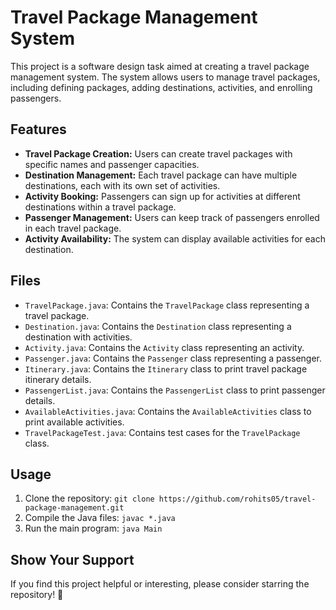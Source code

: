 # Travel Package Management System

This project is a software design task aimed at creating a travel package management system. The system allows users to manage travel packages, including defining packages, adding destinations, activities, and enrolling passengers.

## Features

- **Travel Package Creation:** Users can create travel packages with specific names and passenger capacities.
- **Destination Management:** Each travel package can have multiple destinations, each with its own set of activities.
- **Activity Booking:** Passengers can sign up for activities at different destinations within a travel package.
- **Passenger Management:** Users can keep track of passengers enrolled in each travel package.
- **Activity Availability:** The system can display available activities for each destination.

## Files

- `TravelPackage.java`: Contains the `TravelPackage` class representing a travel package.
- `Destination.java`: Contains the `Destination` class representing a destination with activities.
- `Activity.java`: Contains the `Activity` class representing an activity.
- `Passenger.java`: Contains the `Passenger` class representing a passenger.
- `Itinerary.java`: Contains the `Itinerary` class to print travel package itinerary details.
- `PassengerList.java`: Contains the `PassengerList` class to print passenger details.
- `AvailableActivities.java`: Contains the `AvailableActivities` class to print available activities.
- `TravelPackageTest.java`: Contains test cases for the `TravelPackage` class.

## Usage

1. Clone the repository: `git clone https://github.com/rohits05/travel-package-management.git`
2. Compile the Java files: `javac *.java`
3. Run the main program: `java Main`

## Show Your Support

If you find this project helpful or interesting, please consider starring the repository! 🌟
